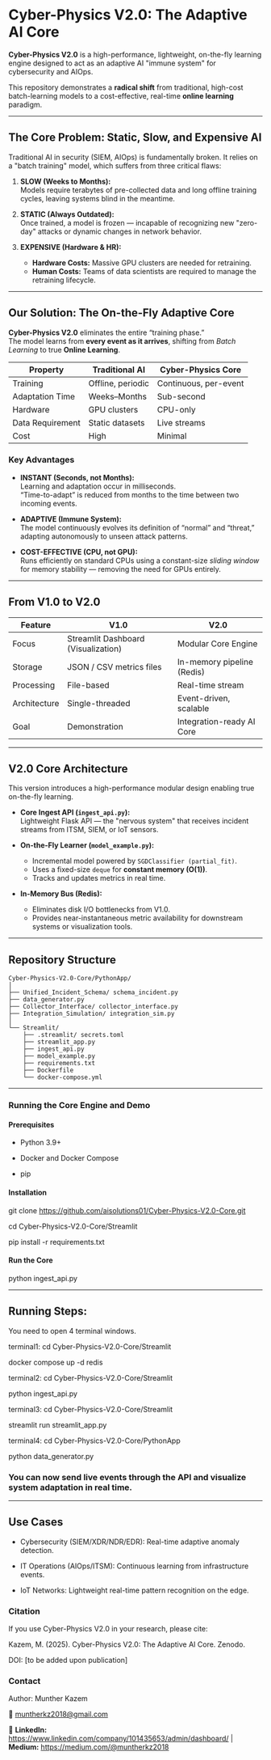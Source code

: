 # Cyber-Physics V2.0: The Adaptive AI Core

**Cyber-Physics V2.0** is a high-performance, lightweight, on-the-fly learning engine designed to act as an adaptive AI "immune system" for cybersecurity and AIOps.

This repository demonstrates a **radical shift** from traditional, high-cost batch-learning models to a cost-effective, real-time **online learning** paradigm.

---

## The Core Problem: Static, Slow, and Expensive AI

Traditional AI in security (SIEM, AIOps) is fundamentally broken. It relies on a "batch training" model, which suffers from three critical flaws:

1. **SLOW (Weeks to Months):**  
   Models require terabytes of pre-collected data and long offline training cycles, leaving systems blind in the meantime.

2. **STATIC (Always Outdated):**  
   Once trained, a model is frozen — incapable of recognizing new "zero-day" attacks or dynamic changes in network behavior.

3. **EXPENSIVE (Hardware & HR):**  
   - **Hardware Costs:** Massive GPU clusters are needed for retraining.  
   - **Human Costs:** Teams of data scientists are required to manage the retraining lifecycle.

---

## Our Solution: The On-the-Fly Adaptive Core

**Cyber-Physics V2.0** eliminates the entire “training phase.”  
The model learns from **every event as it arrives**, shifting from *Batch Learning* to true **Online Learning**.

| Property | Traditional AI | Cyber-Physics Core |
|-----------|----------------|--------------------|
| Training | Offline, periodic | Continuous, per-event |
| Adaptation Time | Weeks–Months | Sub-second |
| Hardware | GPU clusters | CPU-only |
| Data Requirement | Static datasets | Live streams |
| Cost | High | Minimal |

### Key Advantages

- **INSTANT (Seconds, not Months):**  
  Learning and adaptation occur in milliseconds.  
  “Time-to-adapt” is reduced from months to the time between two incoming events.

- **ADAPTIVE (Immune System):**  
  The model continuously evolves its definition of “normal” and “threat,” adapting autonomously to unseen attack patterns.

- **COST-EFFECTIVE (CPU, not GPU):**  
  Runs efficiently on standard CPUs using a constant-size *sliding window* for memory stability — removing the need for GPUs entirely.

---

## From V1.0 to V2.0

| Feature | V1.0 | V2.0 |
|----------|------|------|
| Focus | Streamlit Dashboard (Visualization) | Modular Core Engine |
| Storage | JSON / CSV metrics files | In-memory pipeline (Redis) |
| Processing | File-based | Real-time stream |
| Architecture | Single-threaded | Event-driven, scalable |
| Goal | Demonstration | Integration-ready AI Core |

---

## V2.0 Core Architecture

This version introduces a high-performance modular design enabling true on-the-fly learning.

* **Core Ingest API (`ingest_api.py`):**  
  Lightweight Flask API — the "nervous system" that receives incident streams from ITSM, SIEM, or IoT sensors.

* **On-the-Fly Learner (`model_example.py`):**  
  - Incremental model powered by `SGDClassifier (partial_fit)`.  
  - Uses a fixed-size `deque` for **constant memory (O(1))**.  
  - Tracks and updates metrics in real time.

* **In-Memory Bus (Redis):**  
  - Eliminates disk I/O bottlenecks from V1.0.  
  - Provides near-instantaneous metric availability for downstream systems or visualization tools.

---

## Repository Structure

```text
Cyber-Physics-V2.0-Core/PythonApp/
│
├── Unified_Incident_Schema/ schema_incident.py
├── data_generator.py
├── Collector_Interface/ collector_interface.py
├── Integration_Simulation/ integration_sim.py
│
└── Streamlit/
    ├── .streamlit/ secrets.toml
    ├── streamlit_app.py
    ├── ingest_api.py
    ├── model_example.py
    ├── requirements.txt
    ├── Dockerfile
    └── docker-compose.yml

```

---

### Running the Core Engine and Demo

#### Prerequisites

- Python 3.9+

- Docker and Docker Compose

- pip

#### Installation

git clone https://github.com/aisolutions01/Cyber-Physics-V2.0-Core.git

cd Cyber-Physics-V2.0-Core/Streamlit

pip install -r requirements.txt

#### Run the Core

python ingest_api.py

---

## Running Steps:

You need to open 4 terminal windows.

terminal1: cd Cyber-Physics-V2.0-Core/Streamlit

 docker compose up -d redis

 terminal2: cd Cyber-Physics-V2.0-Core/Streamlit

 python ingest_api.py

 terminal3: cd Cyber-Physics-V2.0-Core/Streamlit

 streamlit run streamlit_app.py

 terminal4: cd Cyber-Physics-V2.0-Core/PythonApp

 python data_generator.py

### You can now send live events through the API and visualize system adaptation in real time.

---

## Use Cases

- Cybersecurity (SIEM/XDR/NDR/EDR): Real-time adaptive anomaly detection.

- IT Operations (AIOps/ITSM): Continuous learning from infrastructure events.

- IoT Networks: Lightweight real-time pattern recognition on the edge.
 
### Citation

If you use Cyber-Physics V2.0 in your research, please cite:

Kazem, M. (2025). Cyber-Physics V2.0: The Adaptive AI Core. Zenodo.

DOI: [to be added upon publication]

### Contact

Author: Munther Kazem

📧 muntherkz2018@gmail.com

🔗 **LinkedIn:** https://www.linkedin.com/company/101435653/admin/dashboard/ | **Medium:** https://medium.com/@muntherkz2018
